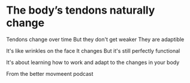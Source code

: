 # The body’s tendons naturally change

Tendons change over time
But they don't get weaker
They are adaptible

It's like wrinkles on the face
It changes
But it's still perfectly functional

It's about learning how to work and adapt to the changes in your body

From the better movmeent podcast